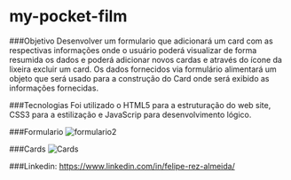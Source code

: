 ﻿# my-pocket-film

###Objetivo
Desenvolver um formulario que adicionará um card com as respectivas informações onde o usuário poderá visualizar de forma resumida os dados e poderá adicionar novos cardas e através do ícone da lixeira excluir um card.
Os dados fornecidos via formulário alimentará um objeto que será usado para a construção do Card onde será exibido as informações fornecidas.

###Tecnologias
Foi utilizado o HTML5 para a estruturação do web site, CSS3 para a estilização e JavaScrip para desenvolvimento lógico.

###Formulario
![formulario2](https://user-images.githubusercontent.com/99513670/194970233-88a469f7-3c53-45a4-ba14-02a408b35832.PNG)

###Cards
![Cards](https://user-images.githubusercontent.com/99513670/194970250-e5e02c43-5829-467b-b058-473a38c3c0d7.PNG)

###Linkedin: 
https://www.linkedin.com/in/felipe-rez-almeida/
